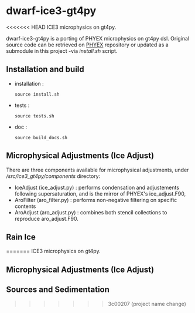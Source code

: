 # dwarf-ice3-gt4py

<<<<<<< HEAD
ICE3 microphysics on gt4py.

dwarf-ice3-gt4py is a porting of PHYEX microphysics on gt4py dsl. Original source code can be retrieved on [PHYEX](https://github.com/UMR-CNRM/PHYEX) repository or updated as a submodule in this project -via _install.sh_ script.

## Installation and build

- installation :
    ```
    source install.sh
    ```

- tests :
    ```
    source tests.sh
    ```

- doc :
    ```
    source build_docs.sh
    ```

## Microphysical Adjustments (Ice Adjust)

There are three components available for microphysical adjustments, under _/src/ice3_gt4py/components_ directory:
- IceAdjust (ice_adjust.py) : performs condensation and adjustements following supersaturation, and is the mirror of PHYEX's ice_adjust.F90,
- AroFilter (aro_filter.py) : performs non-negative filtering on specific contents
- AroAdjust (aro_adjust.py) : combines both stencil collections to reproduce aro_adjust.F90.
## Rain Ice
=======
ICE3 microphysics on gt4py. 

## Microphysical Adjustments (Ice Adjust)

## Sources and Sedimentation
>>>>>>> 3c00207 (project name change)
